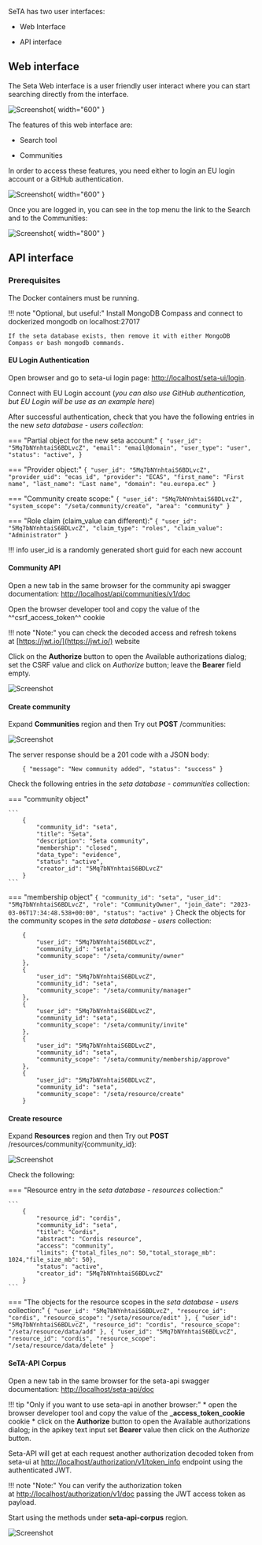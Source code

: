
SeTA has two user interfaces:

- Web Interface

- API interface

## Web interface
The Seta Web interface is a user friendly user interact where you can start searching directly from the interface.
 
 ![Screenshot](../img/main_screen.jpg){ width="600" }


The features of this web interface are:

- Search tool

- Communities


In order to access these features, you need either to login an EU login account or a GitHub authentication.

 ![Screenshot](../img/login.jpg){ width="600" }


Once you are logged in, you can see in the top menu the link to the Search and to the Communities:


 ![Screenshot](../img/seta_menu.png){ width="800" }


## API interface

### Prerequisites

The Docker containers must be running.

!!! note "Optional, but useful:" 
    Install MongoDB Compass and connect to dockerized mongodb on localhost:27017

    If the seta database exists, then remove it with either MongoDB Compass or bash mongodb commands.

#### EU Login Authentication

Open browser and go to seta-ui login page: [http://localhost/seta-ui/login](http://localhost/seta-ui/login).

Connect with EU Login account (*you can also use GitHub authentication, but EU Login will be use as an example here*)

After successful authentication, check that you have the following entries in the new *seta database - users collection*:

=== "Partial object for the new seta account:"
    ```
        {
            "user_id": "5Mq7bNYnhtaiS6BDLvcZ",
            "email": "email@domain",
            "user_type": "user",
            "status": "active",
        }
    ```


=== "Provider object:"
    ```
        {
            "user_id": "5Mq7bNYnhtaiS6BDLvcZ",
            "provider_uid": "ecas_id",
            "provider": "ECAS",
            "first_name": "First name",
            "last_name": "Last name",
            "domain": "eu.europa.ec"
        }
    ```

=== "Community create scope:"
    ```
        {
            "user_id": "5Mq7bNYnhtaiS6BDLvcZ",
            "system_scope": "/seta/community/create",
            "area": "community"
        }
    ```

=== "Role claim (claim_value can different):"
    ```
        {
            "user_id": "5Mq7bNYnhtaiS6BDLvcZ",
            "claim_type": "roles",
            "claim_value": "Administrator"
        }
    ```

!!! info
    user_id is a randomly generated short guid for each new account
#### Community API

Open a new tab in the same browser for the community api swagger documentation: [http://localhost/api/communities/v1/doc](http://localhost/api/communities/v1/doc)

Open the browser developer tool and copy the value of the ^^csrf_access_token^^ cookie

!!! note "Note:"
    you can check the decoded access and refresh tokens at [https://jwt.io/](https://jwt.io/) website

Click on the **Authorize** button to open the Available authorizations dialog; set the CSRF value and click on *Authorize* button; leave the **Bearer** field empty.


![Screenshot](../img/authorize.png)


#### Create community

Expand **Communities** region and then Try out **POST** /communities:

![Screenshot](../img/create_community.png)


The server response should be a 201 code with a JSON body:
```
    { "message": "New community added", "status": "success" }
```

Check the following entries in the *seta database - communities* collection:

=== "community object"

    ```
        {
            "community_id": "seta",
            "title": "Seta",
            "description": "Seta community",
            "membership": "closed",
            "data_type": "evidence",
            "status": "active",
            "creator_id": "5Mq7bNYnhtaiS6BDLvcZ"
        }
    ```

=== "membership object"
    ```
        {
            "community_id": "seta",
            "user_id": "5Mq7bNYnhtaiS6BDLvcZ",
            "role": "CommunityOwner",
            "join_date": "2023-03-06T17:34:48.538+00:00",
            "status": "active"
        }
    ```
Check the objects for the community scopes in the *seta database - users* collection:
```
    {
        "user_id": "5Mq7bNYnhtaiS6BDLvcZ",
        "community_id": "seta",
        "community_scope": "/seta/community/owner"
    },
    {
        "user_id": "5Mq7bNYnhtaiS6BDLvcZ",
        "community_id": "seta",
        "community_scope": "/seta/community/manager"
    },
    {
        "user_id": "5Mq7bNYnhtaiS6BDLvcZ",
        "community_id": "seta",
        "community_scope": "/seta/community/invite"
    },
    {
        "user_id": "5Mq7bNYnhtaiS6BDLvcZ",
        "community_id": "seta",
        "community_scope": "/seta/community/membership/approve"
    },
    {
        "user_id": "5Mq7bNYnhtaiS6BDLvcZ",
        "community_id": "seta",
        "community_scope": "/seta/resource/create"
    }
```

#### Create resource

Expand **Resources** region and then Try out **POST** /resources/community/{community_id}:

![Screenshot](../img/create-resource.png)


Check the following:

=== "Resource entry in the *seta database - resources* collection:"
    
    ```
        {
            "resource_id": "cordis",
            "community_id": "seta",
            "title": "Cordis",
            "abstract": "Cordis resource",
            "access": "community",
            "limits": {"total_files_no": 50,"total_storage_mb": 1024,"file_size_mb": 50},
            "status": "active",
            "creator_id": "5Mq7bNYnhtaiS6BDLvcZ"
        }
    ```

=== "The objects for the resource scopes in the *seta database - users* collection:"
    ```
        {
            "user_id": "5Mq7bNYnhtaiS6BDLvcZ",
            "resource_id": "cordis",
            "resource_scope": "/seta/resource/edit"
        },
        {
            "user_id": "5Mq7bNYnhtaiS6BDLvcZ",
            "resource_id": "cordis",
            "resource_scope": "/seta/resource/data/add"
        },
        {
            "user_id": "5Mq7bNYnhtaiS6BDLvcZ",
            "resource_id": "cordis",
            "resource_scope": "/seta/resource/data/delete"
        }
    ```

#### SeTA-API Corpus

Open a new tab in the same browser for the seta-api swagger documentation: [http://localhost/seta-api/doc](http://localhost/seta-api/doc)

!!! tip "Only if you want to use seta-api in another browser:"
    * open the browser developer tool and copy the value of the **_access_token_cookie** cookie
    * click on the **Authorize** button to open the Available authorizations dialog; in the apikey text input set **Bearer** value then click on the *Authorize* button.

Seta-API will get at each request another authorization decoded token from seta-ui at [http://localhost/authorization/v1/token_info](http://localhost/authorization/v1/token_info) endpoint using the authenticated JWT.

!!! note "Note:" 
    You can verify the authorization token at [http://localhost/authorization/v1/doc](http://localhost/authorization/v1/doc) passing the JWT access token as payload.

Start using the methods under **seta-api-corpus** region.

![Screenshot](../img/api_corpus.png)   